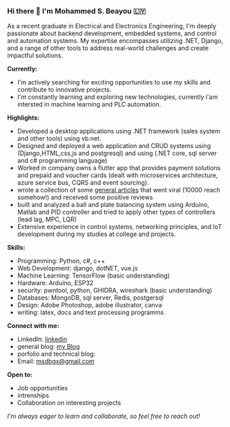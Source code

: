 ### Hi there 👋 I'm Mohammed S. Beayou 🇱🇾 

<!--
**mbeayou/mbeayou** is a ✨ _special_ ✨ repository because its `README.md` (this file) appears on your GitHub profile.

Here are some ideas to get you started:

- 🔭 I’m currently working on ...
- 🌱 I’m currently learning ...
- 👯 I’m looking to collaborate on ...
- 🤔 I’m looking for help with ...
- 💬 Ask me about ...
- 📫 How to reach me: ...
- 😄 Pronouns: ...
- ⚡ Fun fact: ...
-->

As a recent graduate in Electrical and Electronics Engineering, I'm deeply passionate about backend development, embedded systems, and control and automation systems. My expertise encompasses utilizing .NET, Django, and a range of other tools to address real-world challenges and create impactful solutions.

**Currently:**
  * I'm actively searching for exciting opportunities to use my skills and contribute to innovative projects.
  * I'm constantly learning and exploring new technologies, currently i'am intersted in machine learning and PLC automation.
    
**Highlights:**

* Developed a desktop applications using .NET framework (sales system and other tools) using vb.net.
* Designed and deployed a web application and CRUD systems using (Django,HTML,css,js and postgresql) and using (.NET core, sql server and c# programming language)
* Worked in company owns a flutter app that provides payment solutions and prepaid and voucher cards (dealt with microservices architecture, azure service bus, CQRS and event sourcing).
* wrote a collection of some [general articles](https://m-beayou.netlify.app/posts/the-knight-and-the-sword-of-time) that went viral (10000 reach somehow!) and received some positive reviews
* built and analyzed a ball and plate balancing system using Arduino, Matlab and PID controller and tried to apply other types of controllers (lead lag, MPC, LQR)
* Extensive experience in control systems, networking principles, and IoT development during my studies at college and projects.

**Skills:**

* Programming: Python, c#, c++
* Web Development: django, dotNET, vue.js
* Machine Learning: TensorFlow (basic understanding)
* Hardware: Arduino, ESP32
* security: pwntool, python, GHIDRA, wireshark (basic understanding)
* Databases: MongoDB, sql server, Redis, postgersql
* Design: Adobe Photoshop, adobe illustrator, canva
* writing: latex, docs and text processing programms

**Connect with me:**

* LinkedIn: [linkedin](https://www.linkedin.com/in/mohammed-s-baayou/)
* general blog: [my Blog](https://m-beayou.netlify.app/)
* porfolio and technical blog:
* Email: msdbgx@gmail.com


**Open to:**

* Job opportunities
* intrenships
* Collaboration on interesting projects


*I'm always eager to learn and collaborate, so feel free to reach out!*
